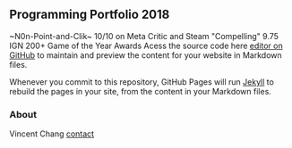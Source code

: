 ## Programming Portfolio 2018
~N0n-Point-and-Clik~
10/10 on Meta Critic and Steam
"Compelling" 9.75 IGN
200+ Game of the Year Awards
Acess the source code here [editor on GitHub](https://github.com/vinchang920/Portfolio2018/edit/master/index.md) to maintain and preview the content for your website in Markdown files.

Whenever you commit to this repository, GitHub Pages will run [Jekyll](https://jekyllrb.com/) to rebuild the pages in your site, from the content in your Markdown files.

### About
Vincent Chang
[contact](vincchan9510@granitesd.org)


